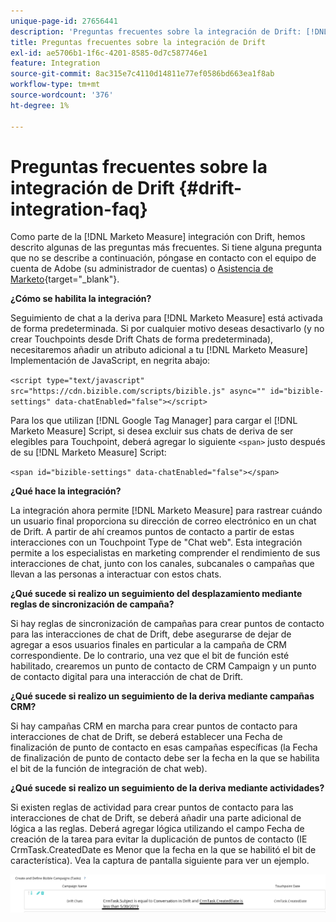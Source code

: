 ```yaml
---
unique-page-id: 27656441
description: 'Preguntas frecuentes sobre la integración de Drift: [!DNL Marketo Measure] - Documentación del producto'
title: Preguntas frecuentes sobre la integración de Drift
exl-id: ae5706b1-1f6c-4201-8585-0d7c587746e1
feature: Integration
source-git-commit: 8ac315e7c4110d14811e77ef0586bd663ea1f8ab
workflow-type: tm+mt
source-wordcount: '376'
ht-degree: 1%

---
```


# Preguntas frecuentes sobre la integración de Drift {#drift-integration-faq}

Como parte de la [!DNL Marketo Measure] integración con Drift, hemos descrito algunas de las preguntas más frecuentes. Si tiene alguna pregunta que no se describe a continuación, póngase en contacto con el equipo de cuenta de Adobe (su administrador de cuentas) o [Asistencia de Marketo](https://nation.marketo.com/t5/support/ct-p/Support){target="_blank"}.

**¿Cómo se habilita la integración?**

Seguimiento de chat a la deriva para [!DNL Marketo Measure] está activada de forma predeterminada. Si por cualquier motivo deseas desactivarlo (y no crear Touchpoints desde Drift Chats de forma predeterminada), necesitaremos añadir un atributo adicional a tu [!DNL Marketo Measure] Implementación de JavaScript, en negrita abajo:

`<script type="text/javascript" src="https://cdn.bizible.com/scripts/bizible.js" async="" id="bizible-settings" data-chatEnabled="false"></script>`

Para los que utilizan [!DNL Google Tag Manager] para cargar el [!DNL Marketo Measure] Script, si desea excluir sus chats de deriva de ser elegibles para Touchpoint, deberá agregar lo siguiente `<span>` justo después de su [!DNL Marketo Measure] Script:

`<span id="bizible-settings" data-chatEnabled="false"></span>`

**¿Qué hace la integración?**

La integración ahora permite [!DNL Marketo Measure] para rastrear cuándo un usuario final proporciona su dirección de correo electrónico en un chat de Drift. A partir de ahí creamos puntos de contacto a partir de estas interacciones con un Touchpoint Type de &quot;Chat web&quot;. Esta integración permite a los especialistas en marketing comprender el rendimiento de sus interacciones de chat, junto con los canales, subcanales o campañas que llevan a las personas a interactuar con estos chats.

**¿Qué sucede si realizo un seguimiento del desplazamiento mediante reglas de sincronización de campaña?**

Si hay reglas de sincronización de campañas para crear puntos de contacto para las interacciones de chat de Drift, debe asegurarse de dejar de agregar a esos usuarios finales en particular a la campaña de CRM correspondiente. De lo contrario, una vez que el bit de función esté habilitado, crearemos un punto de contacto de CRM Campaign y un punto de contacto digital para una interacción de chat de Drift.

**¿Qué sucede si realizo un seguimiento de la deriva mediante campañas CRM?**

Si hay campañas CRM en marcha para crear puntos de contacto para interacciones de chat de Drift, se deberá establecer una Fecha de finalización de punto de contacto en esas campañas específicas (la Fecha de finalización de punto de contacto debe ser la fecha en la que se habilita el bit de la función de integración de chat web).

**¿Qué sucede si realizo un seguimiento de la deriva mediante actividades?**

Si existen reglas de actividad para crear puntos de contacto para las interacciones de chat de Drift, se deberá añadir una parte adicional de lógica a las reglas. Deberá agregar lógica utilizando el campo Fecha de creación de la tarea para evitar la duplicación de puntos de contacto (IE CrmTask.CreatedDate es Menor que la fecha en la que se habilitó el bit de característica). Vea la captura de pantalla siguiente para ver un ejemplo.

![](assets/activity-rule-drift.png)
